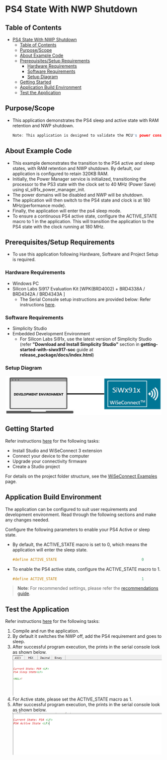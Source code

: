 # PS4 State With NWP Shutdown

## Table of Contents

- [PS4 State With NWP Shutdown](#ps4-state-with-nwp-shutdown)
  - [Table of Contents](#table-of-contents)
  - [Purpose/Scope](#purposescope)
  - [About Example Code](#about-example-code)
  - [Prerequisites/Setup Requirements](#prerequisitessetup-requirements)
    - [Hardware Requirements](#hardware-requirements)
    - [Software Requirements](#software-requirements)
    - [Setup Diagram](#setup-diagram)
  - [Getting Started](#getting-started)
  - [Application Build Environment](#application-build-environment)
  - [Test the Application](#test-the-application)

## Purpose/Scope

- This application demonstrates the PS4 sleep and active state with RAM retention and NWP shutdown. 
  ```c
  Note: This application is designed to validate the MCU's power consumption values specified in the datasheet, and thus contain meticulous optimizations. This application should not be taken as reference for a real-time use case project bring up. This application does not support wake-up sources.
  ```

## About Example Code

- This example demonstrates the transition to the PS4 active and sleep states, with RAM retention and NWP shutdown. By default, our application is configured to retain 320KB RAM.
- Initially, the Power Manager service is initialized, transitioning the processor to the PS3 state with the clock set to 40 MHz (Power Save) using sl_si91x_power_manager_init.
- The power domains will be disabled and NWP will be shutdown.
- The application will then switch to the PS4 state and clock is at 180 MHz(performance mode).
- Finally, the application will enter the ps4 sleep mode.
- To ensure a continuous PS4 active state, configure the ACTIVE_STATE macro to 1 in the application. This will transition the application to the PS4 state with the clock running at 180 MHz.

## Prerequisites/Setup Requirements

- To use this application following Hardware, Software and Project Setup is required.

### Hardware Requirements

- Windows PC
- Silicon Labs Si917 Evaluation Kit [WPK(BRD4002) + BRD4338A / BRD4342A / BRD4343A ]
  - The Serial Console setup instructions are provided below:
Refer instructions [here](https://docs.silabs.com/wiseconnect/latest/wiseconnect-developers-guide-developing-for-silabs-hosts/#console-input-and-output).

### Software Requirements

- Simplicity Studio
- Embedded Development Environment
  - For Silicon Labs Si91x, use the latest version of Simplicity Studio (refer **"Download and Install Simplicity Studio"** section in **getting-started-with-siwx917-soc** guide at **release_package/docs/index.html**)

### Setup Diagram

![Figure: Introduction](resources/readme/setupdiagram.png)

## Getting Started

Refer instructions [here](https://docs.silabs.com/wiseconnect/latest/wiseconnect-getting-started/) for the following tasks:

- Install Studio and WiSeConnect 3 extension
- Connect your device to the computer
- Upgrade your connectivity firmware
- Create a Studio project

For details on the project folder structure, see the [WiSeConnect Examples](https://docs.silabs.com/wiseconnect/latest/wiseconnect-examples/#example-folder-structure) page.

## Application Build Environment

The application can be configured to suit user requirements and development environment. Read through the following sections and make any changes needed.

Configure the following parameters to enable your PS4 Active or sleep state.

  - By default, the ACTIVE_STATE macro is set to 0, which means the application will enter the sleep state.
  
    ```c
    #define ACTIVE_STATE                                      0 
    ```

  - To enable the PS4 active state, configure the ACTIVE_STATE macro to 1.

    ```c
    #define ACTIVE_STATE                                      1
    ```

> **Note**: For recommended settings, please refer the [recommendations guide](https://docs.silabs.com/wiseconnect/latest/wiseconnect-developers-guide-prog-recommended-settings/).

## Test the Application

Refer instructions [here](https://docs.silabs.com/wiseconnect/latest/wiseconnect-getting-started/) for the following tasks:

1. Compile and run the application.
2. By default it switches the NWP off, add the PS4 requirement and goes to sleep.
3. After successful program execution, the prints in the serial console look as shown below.
  ![Figure: Ps4 Sleep State](resources/readme/ps4_sleep_state.png)
4. For Active state, please set the ACTIVE_STATE macro as 1.
5. After successful program execution, the prints in the serial console look as shown below.
  ![Figure: PS4 Active State](resources/readme/ps4_active_state.png)

